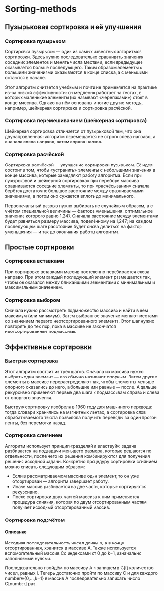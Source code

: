 # Sorting-methods

## Пузырьковая сортировка и её улучшения

### Сортировка пузырьком


Сортировка пузырьком — один из самых известных алгоритмов сортировки. 
Здесь нужно последовательно сравнивать значения соседних элементов и менять числа местами, 
если предыдущее оказывается больше последующего. 
Таким образом элементы с большими значениями оказываются в конце списка, а с меньшими остаются в начале.

Этот алгоритм считается учебным и почти не применяется на практике из-за низкой эффективности: 
он медленно работает на тестах, в которых маленькие элементы (их называют «черепахами») стоят в конце массива. 
Однако на нём основаны многие другие методы, например, шейкерная сортировка и сортировка расчёской.

### Сортировка перемешиванием (шейкерная сортировка)

Шейкерная сортировка отличается от пузырьковой тем, что она двунаправленная:
алгоритм перемещается не строго слева направо, а сначала слева направо, затем справа налево.

### Сортировка расчёской

Сортировка расчёской — улучшение сортировки пузырьком. Её идея состоит в том, 
чтобы «устранить» элементы с небольшими значения в конце массива, которые замедляют работу алгоритма.
Если при пузырьковой и шейкерной сортировках при переборе массива сравниваются соседние элементы,
то при «расчёсывании» сначала берётся достаточно большое расстояние между сравниваемыми значениями,
а потом оно сужается вплоть до минимального.

Первоначальный разрыв нужно выбирать не случайным образом, а с учётом специальной величины — фактора уменьшения,
оптимальное значение которого равно 1,247. Сначала расстояние между элементами будет равняться размеру массива,
поделённому на 1,247; на каждом последующем шаге расстояние будет снова делиться на фактор уменьшения — и так до окончания работы алгоритма.

## Простые сортировки

### Сортировка вставками

При сортировке вставками массив постепенно перебирается слева направо.
При этом каждый последующий элемент размещается так,
чтобы он оказался между ближайшими элементами с минимальным и максимальным значением.

### Сортировка выбором

Сначала нужно рассмотреть подмножество массива и найти в нём максимум (или минимум).
Затем выбранное значение меняют местами со значением первого неотсортированного элемента.
Этот шаг нужно повторять до тех пор, пока в массиве не закончатся неотсортированные подмассивы.

## Эффективные сортировки

### Быстрая сортировка

Этот алгоритм состоит из трёх шагов. Сначала из массива нужно выбрать один элемент — его обычно называют опорным.
Затем другие элементы в массиве перераспределяют так, чтобы элементы меньше опорного оказались до него,
а большие или равные — после. А дальше рекурсивно применяют первые два шага к подмассивам справа и слева от опорного значения.

Быструю сортировку изобрели в 1960 году для машинного перевода: тогда словари хранились на магнитных лентах,
а сортировка слов обрабатываемого текста позволяла получить переводы за один прогон ленты, без перемотки назад.


### Сортировка слиянием

Алгоритм использует принцип «разделяй и властвуй»: задача разбивается на подзадачи меньшего размера, которые решаются по отдельности,
после чего их решения комбинируются для получения решения исходной задачи.
Конкретно процедуру сортировки слиянием можно описать следующим образом:

- Если в рассматриваемом массиве один элемент, то он уже отсортирован — алгоритм завершает работу.
- Иначе массив разбивается на две части, которые сортируются рекурсивно.
- После сортировки двух частей массива к ним применяется процедура слияния, которая по двум отсортированным частям получает исходный отсортированный массив.

### Сортировка подсчётом

#### Описание

Исходная последовательность чисел длины n, а в конце отсортированная, хранится в массиве A. Также используется вспомогательный массив Cс индексами от 0 до k−1,
изначально заполняемый нулями.

Последовательно пройдём по массиву A и запишем в C[i] количество чисел, равных i.
Теперь достаточно пройти по массиву C и для каждого number∈{0,...,k−1} в массив A последовательно записать число C[number] раз.
























